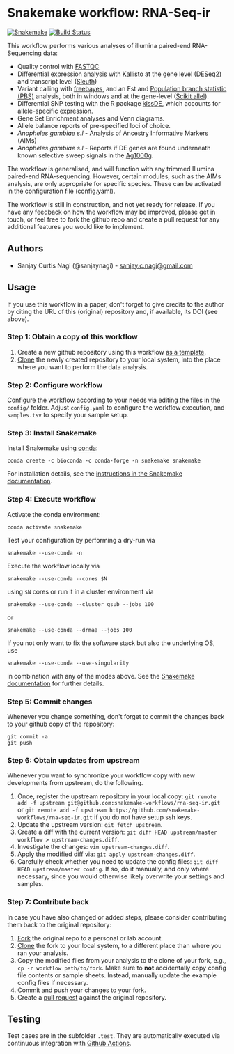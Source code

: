 # Snakemake workflow: RNA-Seq-ir

[![Snakemake](https://img.shields.io/badge/snakemake-≥5.11.0-brightgreen.svg)](https://snakemake.bitbucket.io)
[![Build Status](https://travis-ci.org/snakemake-workflows/rna-seq-ir.svg?branch=master)](https://travis-ci.org/snakemake-workflows/rna-seq-ir)

This workflow performs various analyses of illumina paired-end RNA-Sequencing data:

* Quality control with [FASTQC](https://www.bioinformatics.babraham.ac.uk/projects/fastqc/)
* Differential expression analysis with [Kallisto](https://pachterlab.github.io/kallisto/) at the gene level ([DESeq2](https://bioconductor.org/packages/release/bioc/html/DESeq2.html)) and transcript level ([Sleuth](https://github.com/pachterlab/sleuth))
* Variant calling with [freebayes](https://github.com/freebayes/freebayes), and an Fst and [Population branch statistic (PBS)](https://science.sciencemag.org/content/329/5987/75) analysis, both in windows and at the gene-level ([Scikit allel](https://scikit-allel.readthedocs.io/en/stable/)).
* Differential SNP testing with the R package [kissDE](https://bioconductor.org/packages/release/bioc/html/kissDE.html), which accounts for allele-specific expression.
* Gene Set Enrichment analyses and Venn diagrams.
* Allele balance reports of pre-specified loci of choice.
* *Anopheles gambiae s.l* - Analysis of Ancestry Informative Markers (AIMs)
* *Anopheles gambiae s.l* - Reports if DE genes are found underneath known selective sweep signals in the [Ag1000g](https://www.nature.com/articles/nature24995). 

The workflow is generalised, and will function with any trimmed Illumina paired-end RNA-sequencing. However, certain modules, such as the AIMs analysis, are only appropriate for specific species. These can be activated in the configuration file (config.yaml). 

The workflow is still in construction, and not yet ready for release. If you have any feedback on how the workflow may be improved, please get in touch, or feel free to fork the github repo and create a pull request for any additional features you would like to implement. 

## Authors

* Sanjay Curtis Nagi (@sanjaynagi) - sanjay.c.nagi@gmail.com

## Usage

If you use this workflow in a paper, don't forget to give credits to the author by citing the URL of this (original) repository and, if available, its DOI (see above).

### Step 1: Obtain a copy of this workflow

1. Create a new github repository using this workflow [as a template](https://help.github.com/en/articles/creating-a-repository-from-a-template).
2. [Clone](https://help.github.com/en/articles/cloning-a-repository) the newly created repository to your local system, into the place where you want to perform the data analysis.

### Step 2: Configure workflow

Configure the workflow according to your needs via editing the files in the `config/` folder. Adjust `config.yaml` to configure the workflow execution, and `samples.tsv` to specify your sample setup.

### Step 3: Install Snakemake

Install Snakemake using [conda](https://conda.io/projects/conda/en/latest/user-guide/install/index.html):

    conda create -c bioconda -c conda-forge -n snakemake snakemake

For installation details, see the [instructions in the Snakemake documentation](https://snakemake.readthedocs.io/en/stable/getting_started/installation.html).

### Step 4: Execute workflow

Activate the conda environment:

    conda activate snakemake

Test your configuration by performing a dry-run via

    snakemake --use-conda -n

Execute the workflow locally via

    snakemake --use-conda --cores $N

using `$N` cores or run it in a cluster environment via

    snakemake --use-conda --cluster qsub --jobs 100

or

    snakemake --use-conda --drmaa --jobs 100

If you not only want to fix the software stack but also the underlying OS, use

    snakemake --use-conda --use-singularity

in combination with any of the modes above.
See the [Snakemake documentation](https://snakemake.readthedocs.io/en/stable/executable.html) for further details.

### Step 5: Commit changes

Whenever you change something, don't forget to commit the changes back to your github copy of the repository:

    git commit -a
    git push

### Step 6: Obtain updates from upstream

Whenever you want to synchronize your workflow copy with new developments from upstream, do the following.

1. Once, register the upstream repository in your local copy: `git remote add -f upstream git@github.com:snakemake-workflows/rna-seq-ir.git` or `git remote add -f upstream https://github.com/snakemake-workflows/rna-seq-ir.git` if you do not have setup ssh keys.
2. Update the upstream version: `git fetch upstream`.
3. Create a diff with the current version: `git diff HEAD upstream/master workflow > upstream-changes.diff`.
4. Investigate the changes: `vim upstream-changes.diff`.
5. Apply the modified diff via: `git apply upstream-changes.diff`.
6. Carefully check whether you need to update the config files: `git diff HEAD upstream/master config`. If so, do it manually, and only where necessary, since you would otherwise likely overwrite your settings and samples.


### Step 7: Contribute back

In case you have also changed or added steps, please consider contributing them back to the original repository:

1. [Fork](https://help.github.com/en/articles/fork-a-repo) the original repo to a personal or lab account.
2. [Clone](https://help.github.com/en/articles/cloning-a-repository) the fork to your local system, to a different place than where you ran your analysis.
3. Copy the modified files from your analysis to the clone of your fork, e.g., `cp -r workflow path/to/fork`. Make sure to **not** accidentally copy config file contents or sample sheets. Instead, manually update the example config files if necessary.
4. Commit and push your changes to your fork.
5. Create a [pull request](https://help.github.com/en/articles/creating-a-pull-request) against the original repository.

## Testing

Test cases are in the subfolder `.test`. They are automatically executed via continuous integration with [Github Actions](https://github.com/features/actions).

